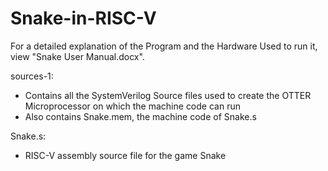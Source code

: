 # Snake-in-RISC-V

For a detailed explanation of the Program and the Hardware Used to run it,
view "Snake User Manual.docx".

sources-1:
- Contains all the SystemVerilog Source files used to create the OTTER
  Microprocessor on which the machine code can run
- Also contains Snake.mem, the machine code of Snake.s
  
Snake.s:
- RISC-V assembly source file for the game Snake
